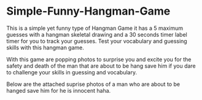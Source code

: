 # Simple-Funny-Hangman-Game

This is  a simple yet funny type of Hangman Game it has a 5 maximum guesses with a hangman skeletal drawing and a 30 seconds timer label timer for you to track your
guesses. Test your vocabulary and guessing skills with this hangman game.

With this game are popping photos to surprise you and excite you for the safety and death of the man that are about to be hang save him if you dare to challenge your 
skills in guessing and vocabulary.

Below are the attached suprise photos of a man who are about to be hanged save him for he is innocent haha.
